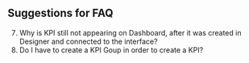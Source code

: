 ## Suggestions for FAQ
7. Why is KPI still not appearing on Dashboard, after it was created in Designer and connected to the interface?
8. Do I have to create a KPI Goup in order to create a KPI?
